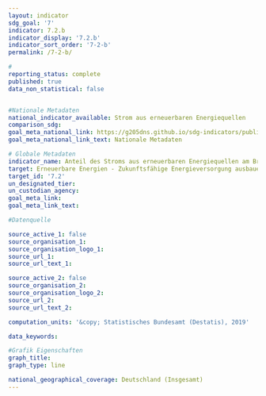 ```yaml
---
layout: indicator                       
sdg_goal: '7'                       
indicator: 7.2.b                       
indicator_display: '7.2.b'                       
indicator_sort_order: '7-2-b'                       
permalink: /7-2-b/                       

#                       
reporting_status: complete                       
published: true                       
data_non_statistical: false                       


#Nationale Metadaten                       
national_indicator_available: Strom aus erneuerbaren Energiequellen                       
comparison_sdg:                       
goal_meta_national_link: https://g205dns.github.io/sdg-indicators/public/MetaDe/7.2.b.pdf
goal_meta_national_link_text: Nationale Metadaten                       

# Globale Metadaten                       
indicator_name: Anteil des Stroms aus erneuerbaren Energiequellen am Bruttostromverbrauch                       
target: Erneuerbare Energien - Zukunftsfähige Energieversorgung ausbauen                       
target_id: '7.2'                       
un_designated_tier:                        
un_custodian_agency:                        
goal_meta_link:                        
goal_meta_link_text:                        

#Datenquelle                       

source_active_1: false                       
source_organisation_1:                        
source_organisation_logo_1:                        
source_url_1:                        
source_url_text_1:                        

source_active_2: false                       
source_organisation_2:                        
source_organisation_logo_2:                        
source_url_2:                        
source_url_text_2:                        

computation_units: '&copy; Statistisches Bundesamt (Destatis), 2019'                       

data_keywords:                        

#Grafik Eigenschaften                       
graph_title:                        
graph_type: line                       

national_geographical_coverage: Deutschland (Insgesamt)
---
```

